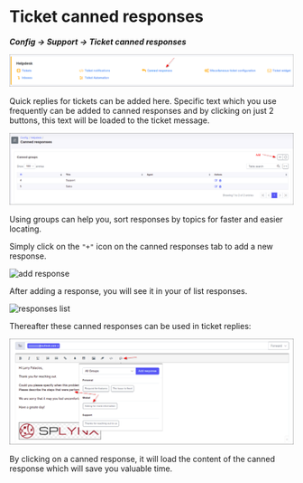 Ticket canned responses
=============
**_Config -> Support -> Ticket canned responses_**

![canned responses icon](icon.png)

Quick replies for tickets can be added here. Specific text which you use frequently can be added to canned responses and by clicking on just 2 buttons, this text will be loaded to the ticket message.

![groups](groups_list.png)

Using groups can help you, sort responses by topics for faster and easier locating.

Simply click on the `"+"` icon on the canned responses tab to add a new response.

![add response](add_response.png)

After adding a response, you will see it in your of list responses.

![responses list](responses_list.png)

Thereafter these canned responses can be used in ticket replies:

![reply with](reply_with.png)

By clicking on a canned response, it will load the content of the canned response which will save you valuable time.
